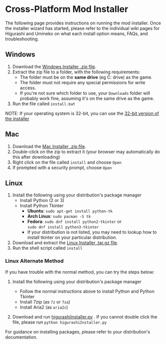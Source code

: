 # Cross-Platform Mod Installer

The following page provides instructions on running the mod installer. Once the installer wizard has started, please refer to the individual wiki pages for Higurashi and Umineko on what each install option means, FAQs, and troubleshooting.

## Windows

1. Download the [Windows Installer .zip file](http://07th-mod.com/installer/python/higu_win_installer.zip).
2. Extract the zip file to a folder, with the following requirements:
    - The folder must be on the  **same drive** (eg C: drive) as the game.
    - The folder must not require any special permissions for write access.
    - If you're not sure which folder to use, your `Downloads` folder will probably work fine, assuming it's on the same drive as the game.
3. Run the file called `install.bat`

NOTE: If your operating system is 32-bit, you can use the [32-bit version of the installer](http://07th-mod.com/installer/python/higu_win_installer_32.zip)

## Mac

1. Download the [Mac Installer .zip file](http://07th-mod.com/installer/python/higu_mac_installer.zip).
2. Double-click on the zip to extract it (your browser may automatically do this after downloading)
3. Right click on the file called `install` and choose `Open`
4. If prompted with a security prompt, choose `Open`

## Linux

1. Install the following using your distribution's package manager
    - Install Python (2 or 3)
    - Install Python Tkinter
        - **Ubuntu**: `sudo apt-get install python-tk`
        - **Arch Linux**: `sudo pacman -S tk`
        - **Fedora**: `sudo dnf install python2-tkinter` or <br> `sudo dnf install python3-tkinter`
        - If your distribution is not listed, you may need to lookup how to install tkinter on your particular distribution.
2. Download and extract the [Linux Installer .tar.gz file](http://07th-mod.com/installer/python/higu_linux64_installer.tar.gz).
3. Run the shell script called `install`

### Linux Alternate Method

If you have trouble with the normal method, you can try the steps below:

1. Install the following using your distribution's package manager
    - Follow the normal instructions above to install Python and Python Tkinter
    - Install 7zip (as `7z` or `7za`)
    - Install Aria2 (as `aria2c`)

2. Download and run [higurashiInstaller.py](https://raw.githubusercontent.com/07th-mod/resources/master/higurashiInstaller.py) . If you cannot double click the file, please run `python higurashiInstaller.py`

For guidance on installing packages, please refer to your distribution's documentation.
